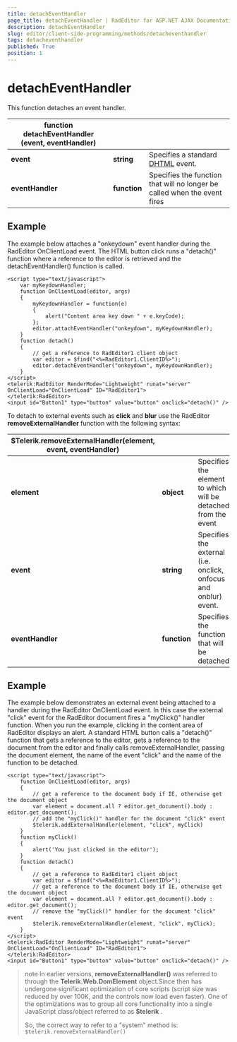 ```yaml
---
title: detachEventHandler
page_title: detachEventHandler | RadEditor for ASP.NET AJAX Documentation
description: detachEventHandler
slug: editor/client-side-programming/methods/detacheventhandler
tags: detacheventhandler
published: True
position: 1
---
```


# detachEventHandler


This function detaches an event handler.
  

|  **function**  **detachEventHandler (event, eventHandler)**  |  |  |
| ------ | ------ | ------ |
| **event** | **string** |Specifies a standard [DHTML](http://msdn2.microsoft.com/en-us/library/ms533051.aspx) event.|
| **eventHandler** | **function** |Specifies the function that will no longer be called when the event fires|

## Example

The example below attaches a "onkeydown" event handler during the RadEditor OnClientLoad event. The HTML button click runs a "detach()" function where a reference to the editor is retrieved and the detachEventHandler() function is called.

````ASP.NET
<script type="text/javascript">
	var myKeydownHandler;
	function OnClientLoad(editor, args)    
	{        
		myKeydownHandler = function(e)        
		{            
			alert("Content area key down " + e.keyCode);        
		};                     
		editor.attachEventHandler("onkeydown", myKeydownHandler);     
	}
	function detach()    
	{
		// get a reference to RadEditor1 client object        
		var editor = $find("<%=RadEditor1.ClientID%>");
		editor.detachEventHandler("onkeydown", myKeydownHandler);
	}       
</script>
<telerik:RadEditor RenderMode="Lightweight" runat="server" OnClientLoad="OnClientLoad" ID="RadEditor1">
</telerik:RadEditor>
<input id="Button1" type="button" value="button" onclick="detach()" />
````

To detach to external events such as **click** and **blur** use the RadEditor **removeExternalHandler** function with the following syntax:

|  **$Telerik.removeExternalHandler(element, event, eventHandler)**  |  |  |
| ------ | ------ | ------ |
| **element** | **object** |Specifies the element to which will be detached from the event|
| **event** | **string** |Specifies the external (i.e. onclick, onfocus and onblur) event.|
| **eventHandler** | **function** |Specifies the function that will be detached|

## Example

The example below demonstrates an external event being attached to a handler during the RadEditor OnClientLoad event. In this case the external "click" event for the RadEditor document fires a "myClick()" handler function. When you run the example, clicking in the content area of RadEditor displays an alert. A standard HTML button calls a "detach()" function that gets a reference to the editor, gets a reference to the document from the editor and finally calls removeExternalHandler, passing the document element, the name of the event "click" and the name of the function to be detached.

````ASP.NET
<script type="text/javascript">    
	function OnClientLoad(editor, args)    
	{        
		// get a reference to the document body if IE, otherwise get the document object        
		var element = document.all ? editor.get_document().body : editor.get_document();         
		// add the "myClick()" handler for the document "click" event          
		$telerik.addExternalHandler(element, "click", myClick)    
	}
	function myClick()    
	{         
		alert('You just clicked in the editor');    
	}
	function detach()    
	{        
		// get a reference to RadEditor1 client object        
		var editor = $find("<%=RadEditor1.ClientID%>");        
		// get a reference to the document body if IE, otherwise get the document object        
		var element = document.all ? editor.get_document().body : editor.get_document();
		// remove the "myClick()" handler for the document "click" event            
		$telerik.removeExternalHandler(element, "click", myClick);
	}
</script>
<telerik:RadEditor RenderMode="Lightweight" runat="server" OnClientLoad="OnClientLoad" ID="RadEditor1">
</telerik:RadEditor>
<input id="Button1" type="button" value="button" onclick="detach()" />
````



>note In earlier versions, **removeExternalHandler()** was referred to through the **Telerik.Web.DomElement** object.Since then has undergone significant optimization of core scripts (script size was reduced by over 100K, and the controls now load even faster). One of the optimizations was to group all core functionality into a single JavaScript class/object referred to as **$telerik** .
>
>So, the correct way to refer to a "system" method is:
>`$telerik.removeExternalHandler()`


